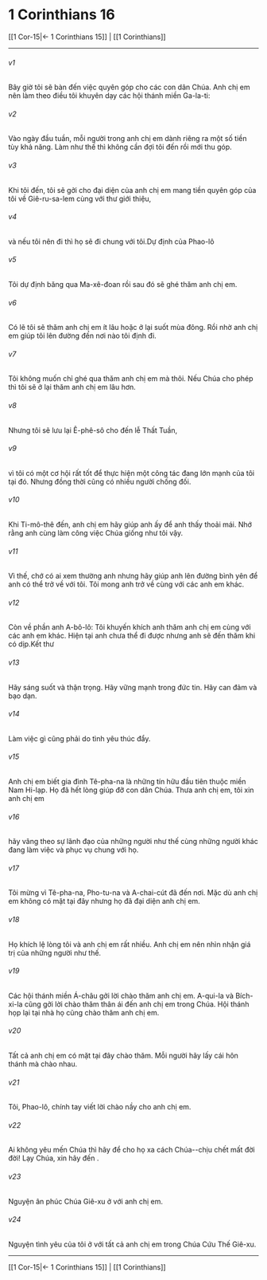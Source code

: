 # 1 Corinthians 16

[[1 Cor-15|← 1 Corinthians 15]] | [[1 Corinthians]]
***



###### v1 
Bây giờ tôi sẽ bàn đến việc quyên góp cho các con dân Chúa. Anh chị em nên làm theo điều tôi khuyên dạy các hội thánh miền Ga-la-ti: 

###### v2 
Vào ngày đầu tuần, mỗi người trong anh chị em dành riêng ra một số tiền tùy khả năng. Làm như thế thì không cần đợi tôi đến rồi mới thu góp. 

###### v3 
Khi tôi đến, tôi sẽ gởi cho đại diện của anh chị em mang tiền quyên góp của tôi về Giê-ru-sa-lem cùng với thư giới thiệu, 

###### v4 
và nếu tôi nên đi thì họ sẽ đi chung với tôi.Dự định của Phao-lô 

###### v5 
Tôi dự định băng qua Ma-xê-đoan rồi sau đó sẽ ghé thăm anh chị em. 

###### v6 
Có lẽ tôi sẽ thăm anh chị em ít lâu hoặc ở lại suốt mùa đông. Rồi nhờ anh chị em giúp tôi lên đường đến nơi nào tôi định đi. 

###### v7 
Tôi không muốn chỉ ghé qua thăm anh chị em mà thôi. Nếu Chúa cho phép thì tôi sẽ ở lại thăm anh chị em lâu hơn. 

###### v8 
Nhưng tôi sẽ lưu lại Ê-phê-sô cho đến lễ Thất Tuần, 

###### v9 
vì tôi có một cơ hội rất tốt để thực hiện một công tác đang lớn mạnh của tôi tại đó. Nhưng đồng thời cũng có nhiều người chống đối. 

###### v10 
Khi Ti-mô-thê đến, anh chị em hãy giúp anh ấy để anh thấy thoải mái. Nhớ rằng anh cùng làm công việc Chúa giống như tôi vậy. 

###### v11 
Vì thế, chớ có ai xem thường anh nhưng hãy giúp anh lên đường bình yên để anh có thể trở về với tôi. Tôi mong anh trở về cùng với các anh em khác. 

###### v12 
Còn về phần anh A-bô-lô: Tôi khuyến khích anh thăm anh chị em cùng với các anh em khác. Hiện tại anh chưa thể đi được nhưng anh sẽ đến thăm khi có dịp.Kết thư 

###### v13 
Hãy sáng suốt và thận trọng. Hãy vững mạnh trong đức tin. Hãy can đảm và bạo dạn. 

###### v14 
Làm việc gì cũng phải do tình yêu thúc đẩy. 

###### v15 
Anh chị em biết gia đình Tê-pha-na là những tín hữu đầu tiên thuộc miền Nam Hi-lạp. Họ đã hết lòng giúp đỡ con dân Chúa. Thưa anh chị em, tôi xin anh chị em 

###### v16 
hãy vâng theo sự lãnh đạo của những người như thế cùng những người khác đang làm việc và phục vụ chung với họ. 

###### v17 
Tôi mừng vì Tê-pha-na, Pho-tu-na và A-chai-cút đã đến nơi. Mặc dù anh chị em không có mặt tại đây nhưng họ đã đại diện anh chị em. 

###### v18 
Họ khích lệ lòng tôi và anh chị em rất nhiều. Anh chị em nên nhìn nhận giá trị của những người như thế. 

###### v19 
Các hội thánh miền Á-châu gởi lời chào thăm anh chị em. A-qui-la và Bích-xi-la cũng gởi lời chào thăm thân ái đến anh chị em trong Chúa. Hội thánh họp lại tại nhà họ cũng chào thăm anh chị em. 

###### v20 
Tất cả anh chị em có mặt tại đây chào thăm. Mỗi người hãy lấy cái hôn thánh mà chào nhau. 

###### v21 
Tôi, Phao-lô, chính tay viết lời chào nầy cho anh chị em. 

###### v22 
Ai không yêu mến Chúa thì hãy để cho họ xa cách Chúa--chịu chết mất đời đời! Lạy Chúa, xin hãy đến . 

###### v23 
Nguyện ân phúc Chúa Giê-xu ở với anh chị em. 

###### v24 
Nguyện tình yêu của tôi ở với tất cả anh chị em trong Chúa Cứu Thế Giê-xu.

***
[[1 Cor-15|← 1 Corinthians 15]] | [[1 Corinthians]]
